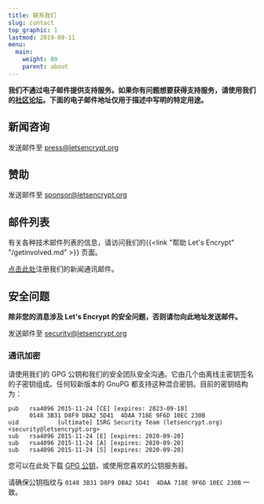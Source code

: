 ```yaml
---
title: 联系我们
slug: contact
top_graphic: 1
lastmod: 2019-09-11
menu:
  main:
    weight: 80
    parent: about
---
```


**我们不通过电子邮件提供支持服务。如果你有问题想要获得支持服务，请使用我们的[社区论坛](https://community.letsencrypt.org)。下面的电子邮件地址仅用于描述中写明的特定用途。**

## 新闻咨询

发送邮件至 [press@letsencrypt.org](mailto:press@letsencrypt.org)

## 赞助

发送邮件至 [sponsor@letsencrypt.org](mailto:sponsor@letsencrypt.org)

## 邮件列表

有关各种技术邮件列表的信息，请访问我们的{{<link "帮助 Let's Encrypt" "/getinvolved.md" >}} 页面。

[点击此处](https://mailchi.mp/letsencrypt.org/fjp6ha1gad)注册我们的新闻通讯邮件。

## 安全问题

**除非您的消息涉及 Let's Encrypt 的安全问题，否则请勿向此地址发送邮件。**

发送邮件至 [security@letsencrypt.org](mailto:security@letsencrypt.org)

### 通讯加密

请使用我们的 GPG 公钥和我们的安全团队安全沟通。它由几个由离线主密钥签名的子密钥组成。任何较新版本的 GnuPG 都支持这种混合密钥。目前的密钥结构为：

```
pub   rsa4096 2015-11-24 [CE] [expires: 2023-09-18]
      0148 3B31 D8F9 DBA2 5D41  4DAA 718E 9F6D 10EC 230B
uid           [ultimate] ISRG Security Team (letsencrypt.org) <security@letsencrypt.org>
sub   rsa4096 2015-11-24 [E] [expires: 2020-09-20]
sub   rsa4096 2015-11-24 [A] [expires: 2020-09-20]
sub   rsa4096 2015-11-24 [S] [expires: 2020-09-20]
```

您可以在此处下载 [GPG 公钥](/security_letsencrypt.org-publickey.asc)，或使用您喜欢的公钥服务器。

请确保公钥指纹与 `0148 3B31 D8F9 DBA2 5D41  4DAA 718E 9F6D 10EC 230B` 一致。
